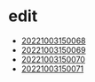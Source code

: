 # edit
- [20221003150068](/zet/20221003150068/README.md)
- [20221003150069](/zet/20221003150069/README.md)
- [20221003150070](/zet/20221003150070/README.md)
- [20221003150071](/zet/20221003150071/README.md)

